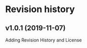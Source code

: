 Revision history 
================

v1.0.1 (2019-11-07)
----------------
Adding Revision History and License
